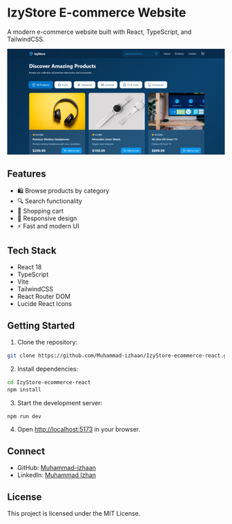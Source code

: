 # IzyStore E-commerce Website

A modern e-commerce website built with React, TypeScript, and TailwindCSS.

![IzyStore Screenshot](image.png)

## Features

- 🛍️ Browse products by category
- 🔍 Search functionality
- 🛒 Shopping cart
- 📱 Responsive design
- ⚡ Fast and modern UI

## Tech Stack

- React 18
- TypeScript
- Vite
- TailwindCSS
- React Router DOM
- Lucide React Icons

## Getting Started

1. Clone the repository:
```bash
git clone https://github.com/Muhammad-izhaan/IzyStore-ecommerce-react.git
```

2. Install dependencies:
```bash
cd IzyStore-ecommerce-react
npm install
```

3. Start the development server:
```bash
npm run dev
```

4. Open [http://localhost:5173](http://localhost:5173) in your browser.

## Connect

- GitHub: [Muhammad-izhaan](https://github.com/Muhammad-izhaan)
- LinkedIn: [Muhammad Izhan](https://www.linkedin.com/in/muhammad-izhan-a404752a6/)

## License

This project is licensed under the MIT License.
